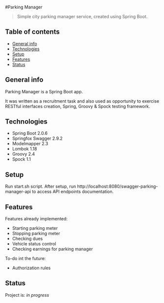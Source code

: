 #Parking Manager

> Simple city parking manager service, created using Spring Boot.

## Table of contents
* [General info](#general-info)
* [Technologies](#technologies)
* [Setup](#setup)
* [Features](#features)
* [Status](#status)

## General info
Parking Manager is a Spring Boot app.
 
It was written as a recruitment task and also used as opportunity to exercise RESTful interfaces creation, Spring, Groovy & Spock testing framework.

## Technologies
* Spring Boot 2.0.6
* Springfox Swagger 2.9.2
* Modelmapper 2.3
* Lombok 1.18
* Groovy 2.4
* Spock 1.1

## Setup
Run start.sh script. After setup, run http://localhost:8080/swagger-parking-manager-api to access API endpoints documentation.

## Features
Features already implemented:
* Starting parking meter
* Stopping parking meter
* Checking dues
* Vehicle status control
* Checking earnings for parking manager

To-do int the future:

* Authorization rules

## Status
Project is: _in progress_